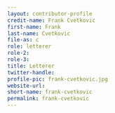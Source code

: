 ```yaml
---
layout: contributor-profile
credit-name: Frank Cvetkovic
first-name: Frank
last-name: Cvetkovic
file-as: c
role: letterer
role-2:
role-3:
title: Letterer
twitter-handle:
profile-pic: frank-cvetkovic.jpg
website-url:
short-name: frank-cvetkovic
permalink: frank-cvetkovic
---
```

